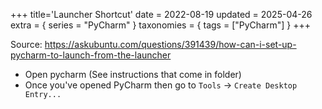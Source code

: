 +++
title='Launcher Shortcut'
date = 2022-08-19
updated = 2025-04-26
extra = { series = "PyCharm" }
taxonomies = { tags = ["PyCharm"] }
+++

Source: <https://askubuntu.com/questions/391439/how-can-i-set-up-pycharm-to-launch-from-the-launcher>

- Open pycharm (See instructions that come in folder)
- Once you've opened PyCharm then go to `Tools` -> `Create Desktop Entry...`
